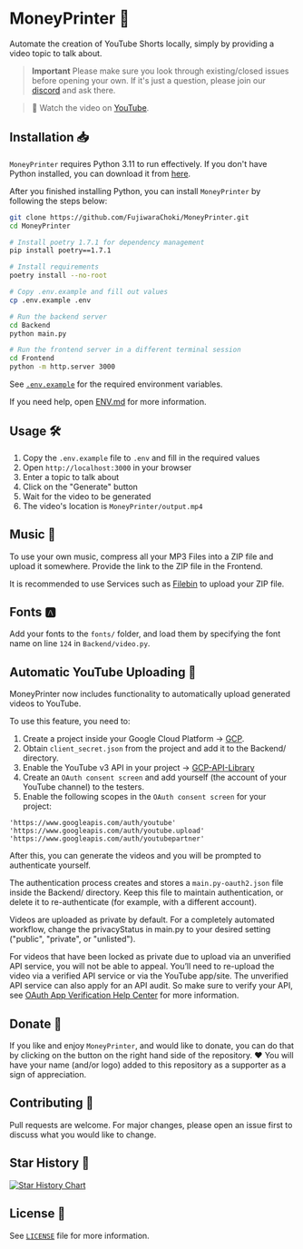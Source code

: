 # MoneyPrinter 💸

Automate the creation of YouTube Shorts locally, simply by providing a video topic to talk about.

> **Important** Please make sure you look through existing/closed issues before opening your own. If it's just a question, please join our [discord](https://dsc.gg/fuji-community) and ask there.

> **🎥** Watch the video on [YouTube](https://youtu.be/mkZsaDA2JnA?si=pNne3MnluRVkWQbE).

## Installation 📥

`MoneyPrinter` requires Python 3.11 to run effectively. If you don't have Python installed, you can download it from [here](https://www.python.org/downloads/).

After you finished installing Python, you can install `MoneyPrinter` by following the steps below:

```bash
git clone https://github.com/FujiwaraChoki/MoneyPrinter.git
cd MoneyPrinter

# Install poetry 1.7.1 for dependency management
pip install poetry==1.7.1

# Install requirements
poetry install --no-root

# Copy .env.example and fill out values
cp .env.example .env

# Run the backend server
cd Backend
python main.py

# Run the frontend server in a different terminal session
cd Frontend
python -m http.server 3000
```

See [`.env.example`](.env.example) for the required environment variables.

If you need help, open [ENV.md](ENV.md) for more information.

## Usage 🛠️

1. Copy the `.env.example` file to `.env` and fill in the required values
1. Open `http://localhost:3000` in your browser
1. Enter a topic to talk about
1. Click on the "Generate" button
1. Wait for the video to be generated
1. The video's location is `MoneyPrinter/output.mp4`

## Music 🎵

To use your own music, compress all your MP3 Files into a ZIP file and upload it somewhere. Provide the link to the ZIP file in the Frontend.

It is recommended to use Services such as [Filebin](https://filebin.net) to upload your ZIP file.

## Fonts 🅰

Add your fonts to the `fonts/` folder, and load them by specifying the font name on line `124` in `Backend/video.py`.

## Automatic YouTube Uploading 🎥

MoneyPrinter now includes functionality to automatically upload generated videos to YouTube.

To use this feature, you need to:

1. Create a project inside your Google Cloud Platform -> [GCP](https://console.cloud.google.com/).
1. Obtain `client_secret.json` from the project and add it to the Backend/ directory.
1. Enable the YouTube v3 API in your project -> [GCP-API-Library](https://console.cloud.google.com/apis/library/youtube.googleapis.com)
1. Create an `OAuth consent screen` and add yourself (the account of your YouTube channel) to the testers.
1. Enable the following scopes in the `OAuth consent screen` for your project:

```
'https://www.googleapis.com/auth/youtube'
'https://www.googleapis.com/auth/youtube.upload'
'https://www.googleapis.com/auth/youtubepartner'
```

After this, you can generate the videos and you will be prompted to authenticate yourself.

The authentication process creates and stores a `main.py-oauth2.json` file inside the Backend/ directory. Keep this file to maintain authentication, or delete it to re-authenticate (for example, with a different account).

Videos are uploaded as private by default. For a completely automated workflow, change the privacyStatus in main.py to your desired setting ("public", "private", or "unlisted").

For videos that have been locked as private due to upload via an unverified API service, you will not be able to appeal. You’ll need to re-upload the video via a verified API service or via the YouTube app/site. The unverified API service can also apply for an API audit. So make sure to verify your API, see [OAuth App Verification Help Center](https://support.google.com/cloud/answer/13463073) for more information.

## Donate 🎁

If you like and enjoy `MoneyPrinter`, and would like to donate, you can do that by clicking on the button on the right hand side of the repository. ❤️
You will have your name (and/or logo) added to this repository as a supporter as a sign of appreciation.

## Contributing 🤝

Pull requests are welcome. For major changes, please open an issue first to discuss what you would like to change.

## Star History 🌟

[![Star History Chart](https://api.star-history.com/svg?repos=FujiwaraChoki/MoneyPrinter&type=Date)](https://star-history.com/#FujiwaraChoki/MoneyPrinter&Date)

## License 📝

See [`LICENSE`](LICENSE) file for more information.
